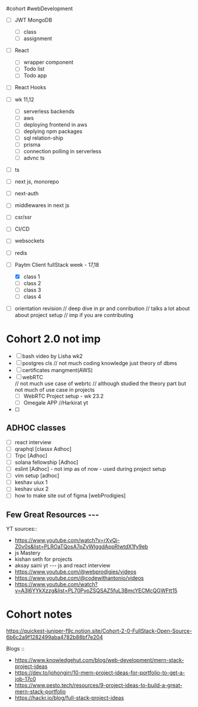 #cohort #webDevelopment 


- [ ] JWT MongoDB
	- [ ] class
	- [ ] assignment
- [ ] React 
	- [ ] wrapper component
	- [ ] Todo list
	- [ ] Todo app
- [ ] React Hooks
- [ ] wk 11,12
	- [ ] serverless backends
	- [ ] aws
	- [ ] deploying frontend in aws
	- [ ] deplying npm packages
	- [ ] sql relation-ship
	- [ ] prisma
	- [ ] connection polling in serverless
	- [ ] advnc ts
- [ ] ts
- [ ] next js, monorepo
- [ ] next-auth
- [ ] middlewares in next js
- [ ] csr/ssr
- [ ] CI/CD
- [ ] websockets
- [ ] redis
- [ ] Paytm Client fullStack week - 17,18
	- [x] class 1
	- [ ] class 2
	- [ ] class 3
	- [ ] class 4
- [ ] orientation revision 
    // deep dive in pr and conribution
	// talks a lot about about project setup 
	// imp if you are contributing


# **Cohort 2.0 not imp**

- [ ] bash video by Lisha wk2
- [ ] postgres cls
      // not much coding knowledge just theory of dbms
- [ ] certificates mangment(AWS)
- [ ] webRTC  
      // not much use case of webrtc
      // although studied the theory part but not much of use case in projects
	- [ ] WebRTC Project setup - wk 23.2
	- [ ] Omegale APP //Harkirat yt
- [ ] 



## ADHOC classes
- [ ] react interview
- [ ] qraphql [classx Adhoc]
- [ ] Trpc [Adhoc]
- [ ] solana fellowship [Adhoc]
- [ ] eslint [Adhoc]
		- not imp as of now 
		- used during project setup
- [ ] vim setup [adhoc]
- [ ] keshav uiux 1
- [ ] keshav uiux 2
- [ ] how to make site out of figma [webProdigies]

## Few Great Resources ---
YT sources::
- https://www.youtube.com/watch?v=rXvQj-Z0v0s&list=PLROaTQosA7pZyWIggdAppRlwtdX1fy9eb
- js Mastery
- kishan seth for projects
- aksay saini yt --- js and react interview
- https://www.youtube.com/@webprodigies/videos
- https://www.youtube.com/@codewithantonio/videos
- https://www.youtube.com/watch?v=A3l6YYkXzzg&list=PL70PvoZSQSAZ5fuL3BmcYECMcQGWFtt15

# Cohort notes
https://quickest-juniper-f9c.notion.site/Cohort-2-0-FullStack-Open-Source-6b6c2a9f1282499aba4782b88bf7e204

Blogs ::
- https://www.knowledgehut.com/blog/web-development/mern-stack-project-ideas
- https://dev.to/johongirr/10-mern-project-ideas-for-portfolio-to-get-a-job-17c0
- https://www.pesto.tech/resources/9-project-ideas-to-build-a-great-mern-stack-portfolio
- https://hackr.io/blog/full-stack-project-ideas
